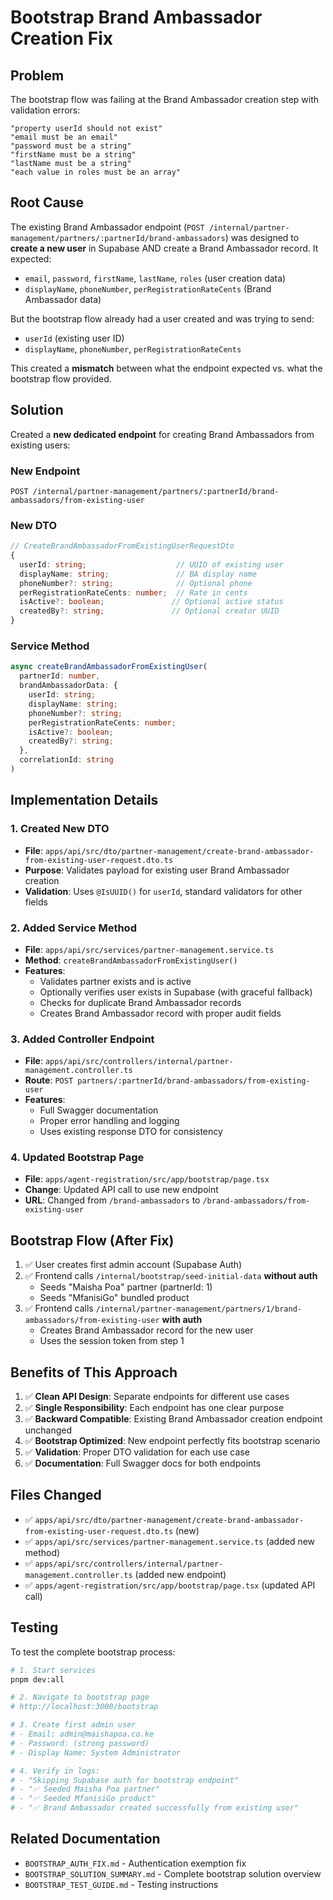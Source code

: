 # Bootstrap Brand Ambassador Creation Fix

## Problem
The bootstrap flow was failing at the Brand Ambassador creation step with validation errors:

```
"property userId should not exist"
"email must be an email" 
"password must be a string"
"firstName must be a string"
"lastName must be a string"
"each value in roles must be an array"
```

## Root Cause
The existing Brand Ambassador endpoint (`POST /internal/partner-management/partners/:partnerId/brand-ambassadors`) was designed to **create a new user** in Supabase AND create a Brand Ambassador record. It expected:

- `email`, `password`, `firstName`, `lastName`, `roles` (user creation data)
- `displayName`, `phoneNumber`, `perRegistrationRateCents` (Brand Ambassador data)

But the bootstrap flow already had a user created and was trying to send:
- `userId` (existing user ID)
- `displayName`, `phoneNumber`, `perRegistrationRateCents`

This created a **mismatch** between what the endpoint expected vs. what the bootstrap flow provided.

## Solution
Created a **new dedicated endpoint** for creating Brand Ambassadors from existing users:

### New Endpoint
```
POST /internal/partner-management/partners/:partnerId/brand-ambassadors/from-existing-user
```

### New DTO
```typescript
// CreateBrandAmbassadorFromExistingUserRequestDto
{
  userId: string;                    // UUID of existing user
  displayName: string;               // BA display name
  phoneNumber?: string;              // Optional phone
  perRegistrationRateCents: number;  // Rate in cents
  isActive?: boolean;               // Optional active status
  createdBy?: string;               // Optional creator UUID
}
```

### Service Method
```typescript
async createBrandAmbassadorFromExistingUser(
  partnerId: number,
  brandAmbassadorData: {
    userId: string;
    displayName: string;
    phoneNumber?: string;
    perRegistrationRateCents: number;
    isActive?: boolean;
    createdBy?: string;
  },
  correlationId: string
)
```

## Implementation Details

### 1. Created New DTO
- **File**: `apps/api/src/dto/partner-management/create-brand-ambassador-from-existing-user-request.dto.ts`
- **Purpose**: Validates payload for existing user Brand Ambassador creation
- **Validation**: Uses `@IsUUID()` for `userId`, standard validators for other fields

### 2. Added Service Method
- **File**: `apps/api/src/services/partner-management.service.ts`
- **Method**: `createBrandAmbassadorFromExistingUser()`
- **Features**:
  - Validates partner exists and is active
  - Optionally verifies user exists in Supabase (with graceful fallback)
  - Checks for duplicate Brand Ambassador records
  - Creates Brand Ambassador record with proper audit fields

### 3. Added Controller Endpoint
- **File**: `apps/api/src/controllers/internal/partner-management.controller.ts`
- **Route**: `POST partners/:partnerId/brand-ambassadors/from-existing-user`
- **Features**:
  - Full Swagger documentation
  - Proper error handling and logging
  - Uses existing response DTO for consistency

### 4. Updated Bootstrap Page
- **File**: `apps/agent-registration/src/app/bootstrap/page.tsx`
- **Change**: Updated API call to use new endpoint
- **URL**: Changed from `/brand-ambassadors` to `/brand-ambassadors/from-existing-user`

## Bootstrap Flow (After Fix)
1. ✅ User creates first admin account (Supabase Auth)
2. ✅ Frontend calls `/internal/bootstrap/seed-initial-data` **without auth**
   - Seeds "Maisha Poa" partner (partnerId: 1)
   - Seeds "MfanisiGo" bundled product
3. ✅ Frontend calls `/internal/partner-management/partners/1/brand-ambassadors/from-existing-user` **with auth**
   - Creates Brand Ambassador record for the new user
   - Uses the session token from step 1

## Benefits of This Approach
1. ✅ **Clean API Design**: Separate endpoints for different use cases
2. ✅ **Single Responsibility**: Each endpoint has one clear purpose
3. ✅ **Backward Compatible**: Existing Brand Ambassador creation endpoint unchanged
4. ✅ **Bootstrap Optimized**: New endpoint perfectly fits bootstrap scenario
5. ✅ **Validation**: Proper DTO validation for each use case
6. ✅ **Documentation**: Full Swagger docs for both endpoints

## Files Changed
- ✅ `apps/api/src/dto/partner-management/create-brand-ambassador-from-existing-user-request.dto.ts` (new)
- ✅ `apps/api/src/services/partner-management.service.ts` (added new method)
- ✅ `apps/api/src/controllers/internal/partner-management.controller.ts` (added new endpoint)
- ✅ `apps/agent-registration/src/app/bootstrap/page.tsx` (updated API call)

## Testing
To test the complete bootstrap process:
```bash
# 1. Start services
pnpm dev:all

# 2. Navigate to bootstrap page
# http://localhost:3000/bootstrap

# 3. Create first admin user
# - Email: admin@maishapoa.co.ke
# - Password: (strong password)
# - Display Name: System Administrator

# 4. Verify in logs:
# - "Skipping Supabase auth for bootstrap endpoint"
# - "✅ Seeded Maisha Poa partner"
# - "✅ Seeded MfanisiGo product"
# - "✅ Brand Ambassador created successfully from existing user"
```

## Related Documentation
- `BOOTSTRAP_AUTH_FIX.md` - Authentication exemption fix
- `BOOTSTRAP_SOLUTION_SUMMARY.md` - Complete bootstrap solution overview
- `BOOTSTRAP_TEST_GUIDE.md` - Testing instructions
